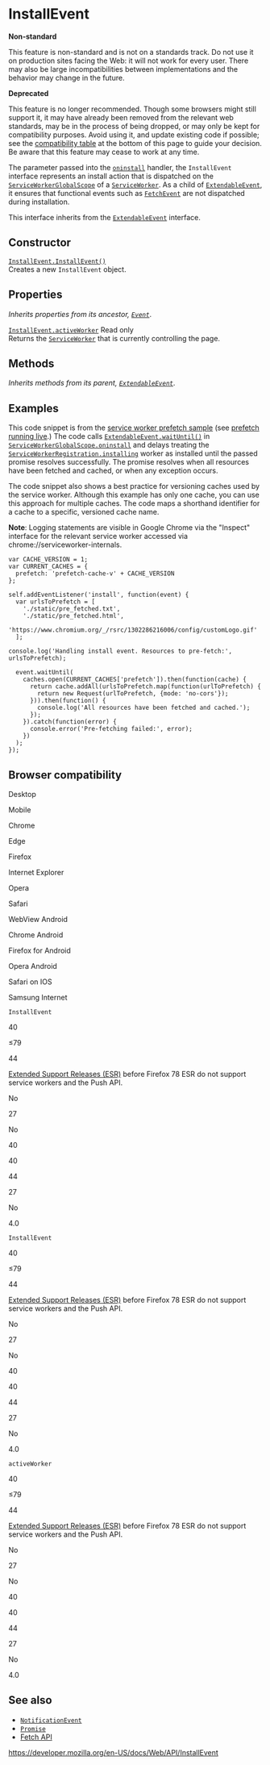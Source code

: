 InstallEvent
============

**Non-standard**

This feature is non-standard and is not on a standards track. Do not use it on production sites facing the Web: it will not work for every user. There may also be large incompatibilities between implementations and the behavior may change in the future.

**Deprecated**

This feature is no longer recommended. Though some browsers might still support it, it may have already been removed from the relevant web standards, may be in the process of being dropped, or may only be kept for compatibility purposes. Avoid using it, and update existing code if possible; see the [compatibility table](#browser_compatibility) at the bottom of this page to guide your decision. Be aware that this feature may cease to work at any time.

The parameter passed into the [`oninstall`](serviceworkerglobalscope/oninstall) handler, the `InstallEvent` interface represents an install action that is dispatched on the [`ServiceWorkerGlobalScope`](serviceworkerglobalscope) of a [`ServiceWorker`](serviceworker). As a child of [`ExtendableEvent`](extendableevent), it ensures that functional events such as [`FetchEvent`](fetchevent) are not dispatched during installation.

This interface inherits from the [`ExtendableEvent`](extendableevent) interface.

Constructor
-----------

[`InstallEvent.InstallEvent()`](installevent/installevent)  
Creates a new `InstallEvent` object.

Properties
----------

*Inherits properties from its ancestor, [`Event`](event)*.

 [`InstallEvent.activeWorker`](installevent/activeworker) <span class="badge inline readonly">Read only </span>   
Returns the [`ServiceWorker`](serviceworker) that is currently controlling the page.

Methods
-------

*Inherits methods from its parent, [`ExtendableEvent`](extendableevent)*.

Examples
--------

This code snippet is from the [service worker prefetch sample](https://github.com/GoogleChrome/samples/blob/gh-pages/service-worker/prefetch/service-worker.js) (see [prefetch running live](https://googlechrome.github.io/samples/service-worker/prefetch/).) The code calls [`ExtendableEvent.waitUntil()`](extendableevent/waituntil) in [`ServiceWorkerGlobalScope.oninstall`](serviceworkerglobalscope/oninstall) and delays treating the [`ServiceWorkerRegistration.installing`](serviceworkerregistration/installing) worker as installed until the passed promise resolves successfully. The promise resolves when all resources have been fetched and cached, or when any exception occurs.

The code snippet also shows a best practice for versioning caches used by the service worker. Although this example has only one cache, you can use this approach for multiple caches. The code maps a shorthand identifier for a cache to a specific, versioned cache name.

**Note**: Logging statements are visible in Google Chrome via the "Inspect" interface for the relevant service worker accessed via chrome://serviceworker-internals.

    var CACHE_VERSION = 1;
    var CURRENT_CACHES = {
      prefetch: 'prefetch-cache-v' + CACHE_VERSION
    };

    self.addEventListener('install', function(event) {
      var urlsToPrefetch = [
        './static/pre_fetched.txt',
        './static/pre_fetched.html',
        'https://www.chromium.org/_/rsrc/1302286216006/config/customLogo.gif'
      ];

    console.log('Handling install event. Resources to pre-fetch:', urlsToPrefetch);

      event.waitUntil(
        caches.open(CURRENT_CACHES['prefetch']).then(function(cache) {
          return cache.addAll(urlsToPrefetch.map(function(urlToPrefetch) {
            return new Request(urlToPrefetch, {mode: 'no-cors'});
          })).then(function() {
            console.log('All resources have been fetched and cached.');
          });
        }).catch(function(error) {
          console.error('Pre-fetching failed:', error);
        })
      );
    });

Browser compatibility
---------------------

Desktop

Mobile

Chrome

Edge

Firefox

Internet Explorer

Opera

Safari

WebView Android

Chrome Android

Firefox for Android

Opera Android

Safari on IOS

Samsung Internet

`InstallEvent`

40

≤79

44

[Extended Support Releases (ESR)](https://www.mozilla.org/en-US/firefox/organizations/) before Firefox 78 ESR do not support service workers and the Push API.

No

27

No

40

40

44

27

No

4.0

`InstallEvent`

40

≤79

44

[Extended Support Releases (ESR)](https://www.mozilla.org/en-US/firefox/organizations/) before Firefox 78 ESR do not support service workers and the Push API.

No

27

No

40

40

44

27

No

4.0

`activeWorker`

40

≤79

44

[Extended Support Releases (ESR)](https://www.mozilla.org/en-US/firefox/organizations/) before Firefox 78 ESR do not support service workers and the Push API.

No

27

No

40

40

44

27

No

4.0

See also
--------

-   [`NotificationEvent`](notificationevent)
-   [`Promise`](https://developer.mozilla.org/en-US/docs/Web/JavaScript/Reference/Global_Objects/Promise)
-   [Fetch API](fetch_api)

<a href="https://developer.mozilla.org/en-US/docs/Web/API/InstallEvent" class="_attribution-link">https://developer.mozilla.org/en-US/docs/Web/API/InstallEvent</a>
